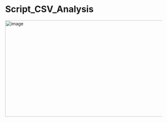 # Script_CSV_Analysis

<img width="1890" height="308" alt="image" src="https://github.com/user-attachments/assets/dac7d8de-b455-471a-b384-0f2de8f2b43c" />
